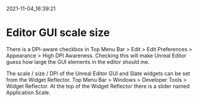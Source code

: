 2021-11-04_16:39:21

# Editor GUI scale size

There is a DPI-aware checkbox in Top Menu Bar > Edit > Edit Preferences > Appearance > High DPI Awareness.
Checking this will make Unreal Editor guess how large the GUI elements in the editor should me.

The scale / size / DPI of the Unreal Editor GUI and Slate widgets can be set from the Widget Reflector.
Top Menu Bar > Windows > Developer Tools > Widget Reflector.
At the top of the Widget Reflector there is a slider named Application Scale.

